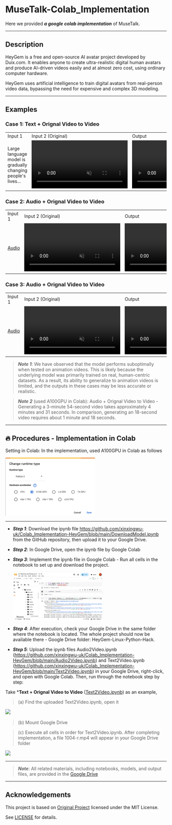 # MuseTalk-Colab_Implementation

Here we provided ***a google colab implementation*** of MuseTalk.

---
## Description

HeyGem is a free and open-source AI avatar project developed by Duix.com. It enables anyone to create ultra-realistic digital human avatars and produce AI-driven videos easily and at almost zero cost, using ordinary computer hardware.

HeyGem uses artificial intelligence to train digital avatars from real-person video data, bypassing the need for expensive and complex 3D modeling.

---
## Examples

### Case 1: Text + Orignal Video to Video

<table class="center">
<tr>
    <td width=30% style="border: none">
        Input 1
    </td>
    <td width=35% style="border: none">
        Input 2 (Original)
    </td>
    <td width=35% style="border: none">
        Output
    </td>
</tr>

<tr>
    <td width=30% style="border: none">
       Large language model is gradually changing people's lives...
    </td>
    <td width=35% style="border: none">
        <video controls loop src="https://github.com/user-attachments/assets/236c1c11-fb19-468a-a60b-02f0689783c1" muted="false"></video>
    </td>
    <td width=35% style="border: none">
        <video controls loop src="https://github.com/user-attachments/assets/c384d17b-3236-4a05-b1a6-0100e140841a" muted="false"></video>
    </td>
</tr>
</table>


### Case 2: Audio + Orignal Video to Video
<table class="center">
<tr>
    <td width=30% style="border: none">
        Input 1
    </td>
    <td width=35% style="border: none">
        Input 2 (Original)
    </td>
    <td width=35% style="border: none">
        Output
    </td>
</tr>

<tr>
    <td width=30% style="border: none">
       <a href="https://github.com/xinxingwu-uk/MuseTalk-Colab_Implementation/blob/main/resources/MuseTalkTest1Audio.mp3">Audio</a>
    </td>
    <td width=35% style="border: none">
        <video controls loop src="https://github.com/user-attachments/assets/38afbcb5-575c-4e05-bc63-71977a314cb0" muted="false"></video>
    </td>
    <td width=35% style="border: none">
        <video controls loop src="https://github.com/user-attachments/assets/884209d9-93f9-4a37-9e10-b471a06d4e83" muted="false"></video>
    </td>
</tr>
</table>


### Case 3: Audio + Orignal Video to Video
<table class="center">
<tr>
    <td width=30% style="border: none">
        Input 1
    </td>
    <td width=35% style="border: none">
        Input 2 (Original)
    </td>
    <td width=35% style="border: none">
        Output
    </td>
</tr>

<tr>
    <td width=30% style="border: none">
       <a href="https://github.com/xinxingwu-uk/MuseTalk-Colab_Implementation/blob/main/resources/MuseTalkTest2Audio.mp3">Audio</a>
    </td>
    <td width=35% style="border: none">
        <video controls loop src="https://github.com/user-attachments/assets/f3051dc1-68a6-4814-b4da-c92ad579e0b1" muted="false"></video>
    </td>
    <td width=35% style="border: none">
        <video controls loop src="https://github.com/user-attachments/assets/8086b66f-d201-43e5-b40a-df15e7a57ef5" muted="false"></video>
    </td>
</tr>
</table>

> ***Note 1***: We have observed that the model performs suboptimally when tested on animation videos. This is likely because the underlying model was primarily trained on real, human-centric datasets. As a result, its ability to generalize to animation videos is limited, and the outputs in these cases may be less accurate or realistic.

> ***Note 2*** (used A100GPU in Colab): Audio + Orignal Video to Video - Generating a 3-minute 54-second video takes approximately 4 minutes and 31 seconds. In comparison, generating an 18-second video requires about 1 minute and 18 seconds.


---
## 🔥 Procedures - Implementation in Colab

Setting in Colab: In the implementation, used A100GPU in Colab as follows

<img src="resources/fig0.png" width="280">

---

* ***Step 1***: Download the ipynb file https://github.com/xinxingwu-uk/Colab_Implementation-HeyGem/blob/main/DownloadModel.ipynb from the GitHub repository, then upload it to your Google Drive.

* ***Step 2***: In Google Drive, open the ipynb file by Google Colab

* ***Step 3***: Implement the ipynb file in Google Colab - Run all cells in the notebook to set up and download the project.

  <img src="resources/fig1.png" width="280">

* ***Step 4***: After execution, check your Google Drive in the same folder where the notebook is located. The whole project should now be available there - Google Drive folder: HeyGem-Linux-Python-Hack.

* ***Step 5***: Upload the ipynb files Audio2Video.ipynb (https://github.com/xinxingwu-uk/Colab_Implementation-HeyGem/blob/main/Audio2Video.ipynb) and Text2Video.ipynb (https://github.com/xinxingwu-uk/Colab_Implementation-HeyGem/blob/main/Text2Video.ipynb) in your Google Drive, right-click, and open with Google Colab. Then, run through the notebook step by step:

Take ***Text + Orignal Video to Video** ([Text2Video.ipynb](https://github.com/xinxingwu-uk/Colab_Implementation-HeyGem/blob/main/Text2Video.ipynb)) as an example,

> (a) Find the uploaded Text2Video.ipynb, open it

<img src="resources/fig2.png" width="280">

> (b) Mount Google Drive


> (c) Execute all cells in order for Text2Video.ipynb. After completing implementation, a file 1004-r.mp4 will appear in your Google Drive folder

<img src="resources/fig3.png" width="280">


---
>***Note***: All related materials, including notebooks, models, and output files, are provided in the [Google Drive](https://drive.google.com/drive/folders/16el0arUEDTnPHT7LIU0kU-LIMHWLGvVQ?usp=sharing)


---
## Acknowledgements

This project is based on [Original Project](https://github.com/xinxingwu-uk/MuseTalk/tree/main) licensed under the MIT License.

See [LICENSE](https://github.com/xinxingwu-uk/MuseTalk-Colab_Implementation/blob/main/LICENSE) for details.
